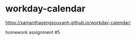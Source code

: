 # workday-calendar

https://samanthasengsouvanh.github.io/workday-calendar/

homework assignment #5
